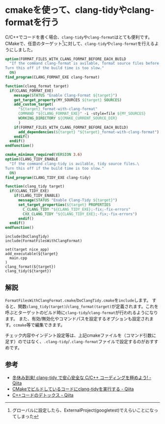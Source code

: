 <!--
id: f8548ee9bab78f18cd25
url: https://qiita.com/tenmyo/items/f8548ee9bab78f18cd25
created_at: 2018-01-27T18:12:26+09:00
updated_at: 2018-01-27T18:12:26+09:00
private: false
coediting: false
tags:
- C
- C++
- CMake
- clang-format
- clang-tidy
team: null
-->

# cmakeを使って、clang-tidyやclang-formatを行う

C/C++でコードを書く場合、`clang-tidy`や`clang-format`はとても便利です。
CMakeで、任意のターゲット[^1]に対して、`clang-tidy`や`clang-format`を行えるようにしました。

[^1]: グローバルに設定したら、ExternalProject(googletest)でえらいことになってしまった

```cmake:FormatFilesWithClangFormat.cmake
option(FORMAT_FILES_WITH_CLANG_FORMAT_BEFORE_EACH_BUILD
  "If the command clang-format is avilable, format source files before each build.\
Turn this off if the build time is too slow."
  ON)
find_program(CLANG_FORMAT_EXE clang-format)

function(clang_format target)
  if(CLANG_FORMAT_EXE)
    message(STATUS "Enable Clang-Format ${target}")
    get_target_property(MY_SOURCES ${target} SOURCES)
    add_custom_target(
      "${target}_format-with-clang-format"
      COMMAND "${CLANG_FORMAT_EXE}" -i -style=file ${MY_SOURCES}
      WORKING_DIRECTORY ${CMAKE_CURRENT_SOURCE_DIR}
      )
    if(FORMAT_FILES_WITH_CLANG_FORMAT_BEFORE_EACH_BUILD)
      add_dependencies(${target} "${target}_format-with-clang-format")
    endif()
  endif()
endfunction()
```

```cmake:DoClangTidy.cmake
cmake_minimum_required(VERSION 3.6)
option(CLANG_TIDY_ENABLE
  "If the command clang-tidy is avilable, tidy source files.\
Turn this off if the build time is too slow."
  ON)
find_program(CLANG_TIDY_EXE clang-tidy)

function(clang_tidy target)
  if(CLANG_TIDY_EXE)
    if(CLANG_TIDY_ENABLE)
      message(STATUS "Enable Clang-Tidy ${target}")
      set_target_properties(${target} PROPERTIES
        C_CLANG_TIDY "${CLANG_TIDY_EXE};-fix;-fix-errors"
        CXX_CLANG_TIDY "${CLANG_TIDY_EXE};-fix;-fix-errors")
      endif()
  endif()
endfunction()
```

```cmake:使い方
include(DoClangTidy)
include(FormatFilesWithClangFormat)

set(target nice_app)
add_executable(${target}
  main.cpp
)
clang_format(${target})
clang_tidy(${target})
```

## 解説
`FormatFilesWithClangFormat.cmake`/`DoClangTidy.cmake`を`include`します。
すると、関数`clang_tidy(target)`/`clang_format(target)`が定義されます。これを呼ぶとターゲットのビルド時に`clang-tidy`/`clang-format`が行われるようになります。
また、有効/無効化やコマンドパスを設定するオプションも設定されます。`ccmake`等で編集できます。

チェック内容やインデント設定等は、上記cmakeファイルを（コマンド引数に足す）のではなく、`.clang-tidy`/`.clang-format`ファイルで設定するのがおすすめです。

## 参考

- [冬休み到来! clang-tidy で安心安全な C/C++ コーディングを極めよう! - Qiita](/syoyo/items/0e75410c44ed73d4bdd7)
- [CMakeでビルドしているコードにclang-tidyを実行する - Qiita](/yoyomion/items/8ff1f5a63b4b4f757732)
- [C++コードのデトックス - Qiita](https://qiita.com/MitsutakaTakeda/items/6b9966f890cc9b944d75)
